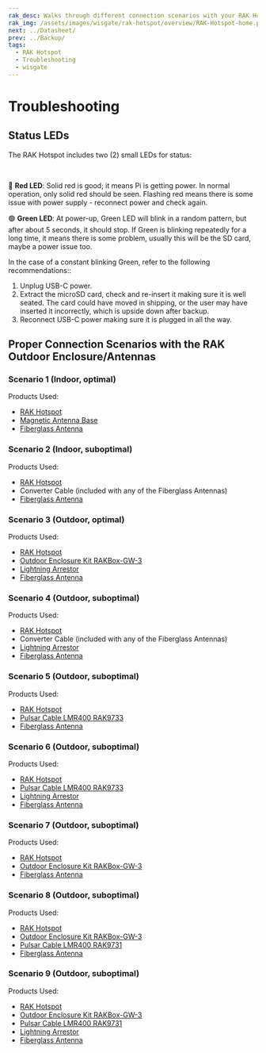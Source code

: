 ```yaml
---
rak_desc: Walks through different connection scenarios with your RAK Hotspot. This includes both the outdoor and indoor enclosure and antennas of RAKwireless suitable for your LoRaWAN Gateway.
rak_img: /assets/images/wisgate/rak-hotspot/overview/RAK-Hotspot-home.png
next: ../Datasheet/
prev: ../Backup/
tags:
  - RAK Hotspot
  - Troubleshooting
  - wisgate
---
```

# Troubleshooting

## Status LEDs


The RAK Hotspot includes two (2) small LEDs for status: 

<br>

<rk-img
  src="/assets/images/wisgate/rak-hotspot/troubleshooting/StatusLED.svg"
  width="30%"
  caption="Status LED location"
/> 

🔴 **Red LED**:
Solid red is good; it means Pi is getting power. In normal operation, only solid red should be seen. Flashing red means there is some issue with power supply - reconnect power and check again.

🟢 **Green LED**:
At power-up, Green LED will blink in a random pattern, but after about 5 seconds, it should stop. If Green is blinking repeatedly for a long time, it means there is some problem, usually this will be the SD card, maybe a power issue too.

In the case of a constant blinking Green, refer to the following recommendations::

1. Unplug USB-C power.
2. Extract the microSD card, check and re-insert it making sure it is well seated. The card could have moved in shipping, or the user may have inserted it incorrectly, which is upside down after backup.
3. Reconnect USB-C power making sure it is plugged in all the way.


## Proper Connection Scenarios with the RAK Outdoor Enclosure/Antennas

### Scenario 1 (Indoor, optimal)

Products Used:

- [RAK Hotspot](https://store.rakwireless.com/products/rak-hotspot-miner?utm_source=RAKHotspotMiner&utm_medium=Document&utm_campaign=BuyFromStore) 
- [Magnetic Antenna Base](https://store.rakwireless.com/products/antenna-magnetic-base?utm_source=MagneticAntennaBase&utm_medium=Document&utm_campaign=BuyFromStore)
- [Fiberglass Antenna](https://store.rakwireless.com/products/900-930mhz-8dbi-fiber-glass-antenna?variant=36518410322078&utm_source=868-930MHz8dBiFiberGlassAntenna&utm_medium=Document&utm_campaign=BuyFromStore)


<rk-img
  src="/assets/images/wisgate/rak-hotspot/troubleshooting/1.png"
  width="100%"
  caption="RAK Hotspot + Magnetic Antenna Base + Fiberglass Antenna"
/> 


### Scenario 2 (Indoor, suboptimal)

Products Used:

- [RAK Hotspot](https://store.rakwireless.com/products/rak-hotspot-miner?utm_source=RAKHotspotMiner&utm_medium=Document&utm_campaign=BuyFromStore) 
- Converter Cable (included with any of the Fiberglass Antennas)
- [Fiberglass Antenna](https://store.rakwireless.com/products/900-930mhz-8dbi-fiber-glass-antenna?variant=36518410322078&utm_source=868-930MHz8dBiFiberGlassAntenna&utm_medium=Document&utm_campaign=BuyFromStore)
  
<rk-img
  src="/assets/images/wisgate/rak-hotspot/troubleshooting/2.png"
  width="100%"
  caption="RAK Hotspot + Converter Cable + Fiberglass Antenna"
/> 

### Scenario 3 (Outdoor, optimal)

Products Used:

- [RAK Hotspot](https://store.rakwireless.com/products/rak-hotspot-miner?utm_source=RAKHotspotMiner&utm_medium=Document&utm_campaign=BuyFromStore) 
- [Outdoor Enclosure Kit RAKBox-GW-3](https://store.rakwireless.com/products/Outdoor-Enclosure-Kit-H?variant=37912840863942)
- [Lightning Arrestor](https://store.rakwireless.com/products/lightning-arrestor)
- [Fiberglass Antenna](https://store.rakwireless.com/products/900-930mhz-8dbi-fiber-glass-antenna?variant=36518410322078&utm_source=868-930MHz8dBiFiberGlassAntenna&utm_medium=Document&utm_campaign=BuyFromStore)

<rk-img
  src="/assets/images/wisgate/rak-hotspot/troubleshooting/7.png"
  width="100%"
  caption="RAK Hotspot + Outdoor Enclosure Kit RAKBox-GW-3 + Lightning Arrestor + Fiberglass Antenna"
/> 

### Scenario 4 (Outdoor, suboptimal)

Products Used:

- [RAK Hotspot](https://store.rakwireless.com/products/rak-hotspot-miner?utm_source=RAKHotspotMiner&utm_medium=Document&utm_campaign=BuyFromStore) 
- Converter Cable (included with any of the Fiberglass Antennas)
- [Lightning Arrestor](https://store.rakwireless.com/products/lightning-arrestor)
- [Fiberglass Antenna](https://store.rakwireless.com/products/900-930mhz-8dbi-fiber-glass-antenna?variant=36518410322078&utm_source=868-930MHz8dBiFiberGlassAntenna&utm_medium=Document&utm_campaign=BuyFromStore)

<rk-img
  src="/assets/images/wisgate/rak-hotspot/troubleshooting/3.png"
  width="100%"
  caption="RAK Hotspot + Converter Cable + Lightning Arrestor + Fiberglass Antenna"
/> 

### Scenario 5 (Outdoor, suboptimal)

Products Used:

- [RAK Hotspot](https://store.rakwireless.com/products/rak-hotspot-miner?utm_source=RAKHotspotMiner&utm_medium=Document&utm_campaign=BuyFromStore) 
- [Pulsar Cable LMR400 RAK9733](https://store.rakwireless.com/products/pulsar-cable-rak9731-rak9733?variant=39677580935366)
- [Fiberglass Antenna](https://store.rakwireless.com/products/900-930mhz-8dbi-fiber-glass-antenna?variant=36518410322078&utm_source=868-930MHz8dBiFiberGlassAntenna&utm_medium=Document&utm_campaign=BuyFromStore)

<rk-img
  src="/assets/images/wisgate/rak-hotspot/troubleshooting/4.png"
  width="100%"
  caption="RAK Hotspot + Pulsar Cable LMR400 RAK9733 + Fiberglass Antenna"
/> 

### Scenario 6 (Outdoor, suboptimal)

Products Used:

- [RAK Hotspot](https://store.rakwireless.com/products/rak-hotspot-miner?utm_source=RAKHotspotMiner&utm_medium=Document&utm_campaign=BuyFromStore) 
- [Pulsar Cable LMR400 RAK9733](https://store.rakwireless.com/products/pulsar-cable-rak9731-rak9733?variant=39677580935366)
- [Lightning Arrestor](https://store.rakwireless.com/products/lightning-arrestor)
- [Fiberglass Antenna](https://store.rakwireless.com/products/900-930mhz-8dbi-fiber-glass-antenna?variant=36518410322078&utm_source=868-930MHz8dBiFiberGlassAntenna&utm_medium=Document&utm_campaign=BuyFromStore)


<rk-img
  src="/assets/images/wisgate/rak-hotspot/troubleshooting/5.png"
  width="100%"
  caption="RAK Hotspot + Pulsar Cable LMR400 RAK9733 + Lightning Arrestor + Fiberglass Antenna"
/> 

### Scenario 7 (Outdoor, suboptimal)

Products Used:

- [RAK Hotspot](https://store.rakwireless.com/products/rak-hotspot-miner?utm_source=RAKHotspotMiner&utm_medium=Document&utm_campaign=BuyFromStore) 
- [Outdoor Enclosure Kit RAKBox-GW-3](https://store.rakwireless.com/products/Outdoor-Enclosure-Kit-H?variant=37912840863942)
- [Fiberglass Antenna](https://store.rakwireless.com/products/900-930mhz-8dbi-fiber-glass-antenna?variant=36518410322078&utm_source=868-930MHz8dBiFiberGlassAntenna&utm_medium=Document&utm_campaign=BuyFromStore)


<rk-img
  src="/assets/images/wisgate/rak-hotspot/troubleshooting/6.png"
  width="100%"
  caption="RAK Hotspot + Outdoor Enclosure Kit RAKBox-GW-3 + Fiberglass Antenna"
/> 

### Scenario 8 (Outdoor, suboptimal)

Products Used:

- [RAK Hotspot](https://store.rakwireless.com/products/rak-hotspot-miner?utm_source=RAKHotspotMiner&utm_medium=Document&utm_campaign=BuyFromStore) 
- [Outdoor Enclosure Kit RAKBox-GW-3](https://store.rakwireless.com/products/Outdoor-Enclosure-Kit-H?variant=37912840863942)
- [Pulsar Cable LMR400 RAK9731](https://store.rakwireless.com/products/pulsar-cable-rak9731-rak9733?variant=39677580935366)
- [Fiberglass Antenna](https://store.rakwireless.com/products/900-930mhz-8dbi-fiber-glass-antenna?variant=36518410322078&utm_source=868-930MHz8dBiFiberGlassAntenna&utm_medium=Document&utm_campaign=BuyFromStore)


<rk-img
  src="/assets/images/wisgate/rak-hotspot/troubleshooting/8.png"
  width="100%"
  caption="RAK Hotspot + Outdoor Enclosure Kit RAKBox-GW-3 + Pulsar Cable LMR400 RAK9731 + Fiberglass Antenna"
/> 

### Scenario 9 (Outdoor, suboptimal)

Products Used:

- [RAK Hotspot](https://store.rakwireless.com/products/rak-hotspot-miner?utm_source=RAKHotspotMiner&utm_medium=Document&utm_campaign=BuyFromStore)
- [Outdoor Enclosure Kit RAKBox-GW-3](https://store.rakwireless.com/products/Outdoor-Enclosure-Kit-H?variant=37912840863942)
- [Pulsar Cable LMR400 RAK9731](https://store.rakwireless.com/products/pulsar-cable-rak9731-rak9733?variant=39677580935366)
- [Lightning Arrestor](https://store.rakwireless.com/products/lightning-arrestor)
- [Fiberglass Antenna](https://store.rakwireless.com/products/900-930mhz-8dbi-fiber-glass-antenna?variant=36518410322078&utm_source=868-930MHz8dBiFiberGlassAntenna&utm_medium=Document&utm_campaign=BuyFromStore)


<rk-img
  src="/assets/images/wisgate/rak-hotspot/troubleshooting/9.png"
  width="100%"
  caption="RAK Hotspot + Outdoor Enclosure Kit RAKBox-GW-3 + Pulsar Cable LMR400 RAK9731 + Lightning Arrestor + Fiberglass Antenna"
/> 